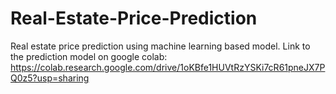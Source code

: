 # Real-Estate-Price-Prediction
Real estate price prediction using machine learning based model.
Link to the prediction model on google colab:
https://colab.research.google.com/drive/1oKBfe1HUVtRzYSKi7cR61pneJX7PQ0z5?usp=sharing
